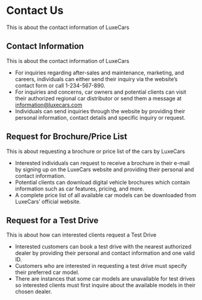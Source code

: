 # Contact Us

This is about the contact information of LuxeCars

## Contact Information

This is about the contact information of LuxeCars

- For inquiries regarding after-sales and maintenance, marketing, and careers, individuals can either send their inquiry via the website’s contact form or call 1-234-567-890.
- For inquiries and concerns, car owners and potential clients can visit their authorized regional car distributor or send them a message at information@luxecars.com
- Individuals can send inquiries through the website by providing their personal information, contact details and specific inquiry or request.

## Request for Brochure/Price List

This is about requesting a brochure or price list of the cars by LuxeCars

- Interested individuals can request to receive a brochure in their e-mail by signing up on the LuxeCars website and providing their personal and contact information.
- Potential clients can download digital vehicle brochures which contain information such as car features, pricing, and more.
- A complete price list of all available car models can be downloaded from LuxeCars’ official website.

## Request for a Test Drive

This is about how can interested clients request a Test Drive

- Interested customers can book a test drive with the nearest authorized dealer by providing their personal and contact information and one valid ID.
- Customers who are interested in requesting a test drive must specify their preferred car model.
- There are instances that some car models are unavailable for test drives so interested clients must first inquire about the available models in their chosen dealer.